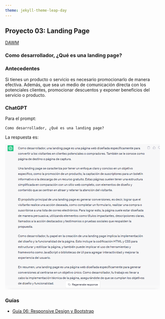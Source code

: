```yaml
---
theme: jekyll-theme-leap-day
---
```


## Proyecto 03: Landing Page

[DAWM](/DAWM/)

### Como desarrollador, ¿Qué es una landing page?

### Antecedentes

Si tienes un producto o servicio es necesario promocionarlo de manera efectiva. Además, que sea un medio de comunicación directa con los potenciales clientes, promocionar descuentos y exponer beneficios del servicio o producto. 

### ChatGPT

Para el prompt: 

```
Como desarrollador, ¿Qué es una landing page?
```

La respuesta es:

![proyecto3](archivos/proyecto03-pregunta1.png)

### Guías

* [Guía 06: Responsive Design y Bootstrap](/DAWM/guias/2023/guia06)

